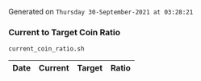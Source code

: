 Generated on `Thursday 30-September-2021 at 03:28:21`

### Current to Target Coin Ratio
`current_coin_ratio.sh`

Date|Current|Target|Ratio
---|---|---|---
